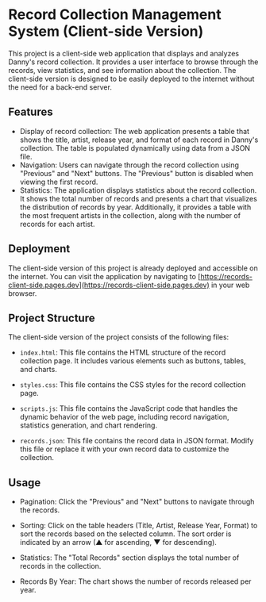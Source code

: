 # Record Collection Management System (Client-side Version)

This project is a client-side web application that displays and analyzes Danny's record collection. It provides a user interface to browse through the records, view statistics, and see information about the collection. The client-side version is designed to be easily deployed to the internet without the need for a back-end server.

## Features

- Display of record collection: The web application presents a table that shows the title, artist, release year, and format of each record in Danny's collection. The table is populated dynamically using data from a JSON file.
- Navigation: Users can navigate through the record collection using "Previous" and "Next" buttons. The "Previous" button is disabled when viewing the first record.
- Statistics: The application displays statistics about the record collection. It shows the total number of records and presents a chart that visualizes the distribution of records by year. Additionally, it provides a table with the most frequent artists in the collection, along with the number of records for each artist.

## Deployment

The client-side version of this project is already deployed and accessible on the internet. You can visit the application by navigating to [https://records-client-side.pages.dev](https://records-client-side.pages.dev) in your web browser.

## Project Structure

The client-side version of the project consists of the following files:

- `index.html`: This file contains the HTML structure of the record collection page. It includes various elements such as buttons, tables, and charts.

- `styles.css`: This file contains the CSS styles for the record collection page.

- `scripts.js`: This file contains the JavaScript code that handles the dynamic behavior of the web page, including record navigation, statistics generation, and chart rendering.

- `records.json`: This file contains the record data in JSON format. Modify this file or replace it with your own record data to customize the collection.

## Usage

- Pagination: Click the "Previous" and "Next" buttons to navigate through the records.

- Sorting: Click on the table headers (Title, Artist, Release Year, Format) to sort the records based on the selected column. The sort order is indicated by an arrow (▲ for ascending, ▼ for descending).

- Statistics: The "Total Records" section displays the total number of records in the collection.

- Records By Year: The chart shows the number of records released per year.
